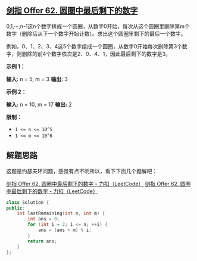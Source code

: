 ## [剑指 Offer 62. 圆圈中最后剩下的数字](https://leetcode.cn/problems/yuan-quan-zhong-zui-hou-sheng-xia-de-shu-zi-lcof/)

0,1,···,n-1这n个数字排成一个圆圈，从数字0开始，每次从这个圆圈里删除第m个数字（删除后从下一个数字开始计数）。求出这个圆圈里剩下的最后一个数字。

例如，0、1、2、3、4这5个数字组成一个圆圈，从数字0开始每次删除第3个数字，则删除的前4个数字依次是2、0、4、1，因此最后剩下的数字是3。

**示例 1：**

**输入:** n = 5, m = 3
**输出:** 3

**示例 2：**

**输入:** n = 10, m = 17
**输出:** 2

**限制：**
- `1 <= n <= 10^5`
- `1 <= m <= 10^6`

## 解题思路

这题是约瑟夫环问题，感觉有点不明所以，看下下面几个题解吧：

[剑指 Offer 62. 圆圈中最后剩下的数字 - 力扣（LeetCode）](https://leetcode.cn/problems/yuan-quan-zhong-zui-hou-sheng-xia-de-shu-zi-lcof/solutions/177639/javajie-jue-yue-se-fu-huan-wen-ti-gao-su-ni-wei-sh/?envType=study-plan-v2&envId=coding-interviews)
[剑指 Offer 62. 圆圈中最后剩下的数字 - 力扣（LeetCode）](https://leetcode.cn/problems/yuan-quan-zhong-zui-hou-sheng-xia-de-shu-zi-lcof/solutions/607638/jian-zhi-offer-62-yuan-quan-zhong-zui-ho-dcow/?envType=study-plan-v2&envId=coding-interviews)

```cpp
class Solution {
public:
    int lastRemaining(int n, int m) {
        int ans = 0;
        for (int i = 2; i <= n; ++i) {
            ans = (ans + m) % i;
        }
        return ans;
    }
};
```